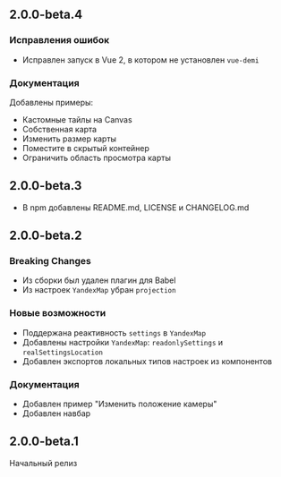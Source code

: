 ## 2.0.0-beta.4

### Исправления ошибок
- Исправлен запуск в Vue 2, в котором не установлен `vue-demi`

### Документация
Добавлены примеры:
- Кастомные тайлы на Canvas
- Собственная карта
- Изменить размер карты
- Поместите в скрытый контейнер
- Ограничить область просмотра карты

## 2.0.0-beta.3

- В npm добавлены README.md, LICENSE и CHANGELOG.md

## 2.0.0-beta.2

### Breaking Changes
- Из сборки был удален плагин для Babel
- Из настроек `YandexMap` убран `projection`

### Новые возможности
- Поддержана реактивность `settings` в `YandexMap`
- Добавлены настройки `YandexMap`: `readonlySettings` и `realSettingsLocation`
- Добавлен экспортов локальных типов настроек из компонентов

### Документация
- Добавлен пример "Изменить положение камеры"
- Добавлен навбар

## 2.0.0-beta.1

Начальный релиз
